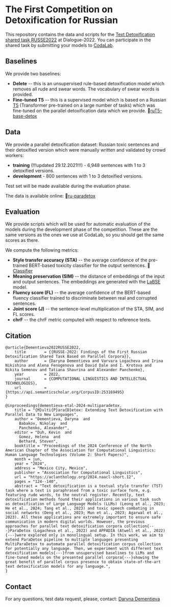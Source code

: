 # The First Competition on Detoxification for Russian

This repository contains the data and scripts for the [Text Detoxification shared task RUSSE2022](https://russe.nlpub.org/2022/tox/) at Dialogue-2022. You can participate in the shared task by submitting your models to [CodaLab](https://codalab.lisn.upsaclay.fr/competitions/642).

## Baselines

We provide two baselines:
- **Delete** -- this is an unsupervised rule-based detoxification model which removes all rude and swear words. The vocabulary of swear words is provided.
- **Fine-tuned T5** -- this is a supervised model which is based on a Russian [T5](https://arxiv.org/abs/1910.10683) (Transformer pre-trained on a large number of tasks) which was fine-tuned on the parallel detoxification data which we provide. 🤗[ruT5-base-detox](https://huggingface.co/s-nlp/ruT5-base-detox)

## Data

We provide a parallel detoxification dataset: Russian toxic sentences and their detoxified version which were manually written and validated by crowd workers:
- **training** (!!!updated 29.12.2021!!!) - 6,948 sentences with 1 to 3 detoxified versions.
- **development** - 800 sentences with 1 to 3 detoxified versions.

Test set will be made available during the evaluation phase.

The data is available online: 🤗[ru-paradetox](https://huggingface.co/datasets/s-nlp/ru_paradetox)

## Evaluation

We provide scripts which will be used for automatic evaluation of the models during the development phase of the competition. These are the same versions as the ones we use at CodaLab, so you should get the same scores as there.

We compute the following metrics:
- **Style transfer accuracy (STA)** -- the average confidence of the pre-trained BERT-based toxicity classifier for the output sentences. 🤗 [Classifier](https://huggingface.co/s-nlp/russian_toxicity_classifier)
- **Meaning preservation (SIM)** -- the distance of embeddings of the input and output sentences. The embeddings are generated with the [LaBSE](https://arxiv.org/abs/2007.01852) model.
- **Fluency score (FL)** -- the average confidence of the BERT-based fluency classifier trained to discriminate between real and corrupted sentences.
- **Joint score (J)** -- the sentence-level multiplication of the STA, SIM, and FL scores.
- **chrF** -- the chrF metric computed with respect to reference texts.

## Citation

```
@article{Dementieva2022RUSSE2022,
	title        = {{RUSSE-2022: Findings of the First Russian Detoxification Shared Task Based on Parallel Corpora}},
	author       = {Daryna Dementieva and Varvara Logacheva and Irina Nikishina and Alena Fenogenova and David Dale and I. Krotova and Nikita Semenov and Tatiana Shavrina and Alexander Panchenko},
	year         = 2022,
	journal      = {COMPUTATIONAL LINGUISTICS AND INTELLECTUAL TECHNOLOGIES},
	url          = {https://api.semanticscholar.org/CorpusID:253169495}
}
```

```
@inproceedings{dementieva-etal-2024-multiparadetox,
    title = "{M}ulti{P}ara{D}etox: Extending Text Detoxification with Parallel Data to New Languages",
    author = "Dementieva, Daryna  and
      Babakov, Nikolay  and
      Panchenko, Alexander",
    editor = "Duh, Kevin  and
      Gomez, Helena  and
      Bethard, Steven",
    booktitle = "Proceedings of the 2024 Conference of the North American Chapter of the Association for Computational Linguistics: Human Language Technologies (Volume 2: Short Papers)",
    month = jun,
    year = "2024",
    address = "Mexico City, Mexico",
    publisher = "Association for Computational Linguistics",
    url = "https://aclanthology.org/2024.naacl-short.12",
    pages = "124--140",
    abstract = "Text detoxification is a textual style transfer (TST) task where a text is paraphrased from a toxic surface form, e.g. featuring rude words, to the neutral register. Recently, text detoxification methods found their applications in various task such as detoxification of Large Language Models (LLMs) (Leong et al., 2023; He et al., 2024; Tang et al., 2023) and toxic speech combating in social networks (Deng et al., 2023; Mun et al., 2023; Agarwal et al., 2023). All these applications are extremely important to ensure safe communication in modern digital worlds. However, the previous approaches for parallel text detoxification corpora collection{---}ParaDetox (Logacheva et al., 2022) and APPADIA (Atwell et al., 2022){---}were explored only in monolingual setup. In this work, we aim to extend ParaDetox pipeline to multiple languages presenting MultiParaDetox to automate parallel detoxification corpus collection for potentially any language. Then, we experiment with different text detoxification models{---}from unsupervised baselines to LLMs and fine-tuned models on the presented parallel corpora{---}showing the great benefit of parallel corpus presence to obtain state-of-the-art text detoxification models for any language.",
}
```

## Contact

For any questions, test data request, please, contact: [Daryna Dementieva](mailto:dardem96@gmail.com)
